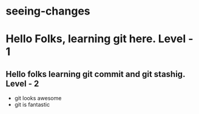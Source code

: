 # seeing-changes

# Hello Folks, learning git here. Level - 1

## Hello folks learning git commit and git stashig. Level - 2

- git looks awesome
- git is fantastic
